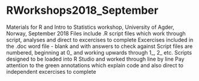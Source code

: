 # RWorkshops2018_September
Materials for R and Intro to Statistics workshop, University of Agder, Norway, September 2018
Files include .R script files which work through script, analyses and direct to excercises to complete
Excercises included in the .doc word file - blank and with answers to check against
Script files are numbered, beginning at 0_ and working upwards through 1_, 2_ etc.
Scripts designed to be loaded into R Studio and worked through line by line
Pay attention to the green annotations which explain code and also direct to independent excercises to complete
